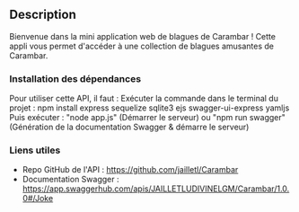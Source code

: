 ## Description

Bienvenue dans la mini application web de blagues de Carambar !
Cette appli vous permet d'accéder à une collection de blagues amusantes de Carambar.

### Installation des dépendances

Pour utiliser cette API, il faut :
Exécuter la commande dans le terminal du projet : npm install express sequelize sqlite3 ejs swagger-ui-express yamljs
Puis exécuter : "node app.js" (Démarrer le serveur) ou "npm run swagger" (Génération de la documentation Swagger & démarre le serveur)

### Liens utiles

- Repo GitHub de l'API : https://github.com/jailletl/Carambar
- Documentation Swagger : https://app.swaggerhub.com/apis/JAILLETLUDIVINELGM/Carambar/1.0.0#/Joke
